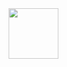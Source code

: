 <div id="header" align="center">
  <img src="https://media.giphy.com/media/xUA7b17osqXImEFJKM/giphy.gif)https://media.giphy.com/media/xUA7b17osqXImEFJKM/giphy.gif" width="100"/>
</div>
